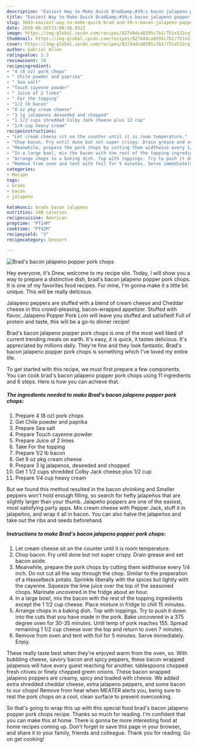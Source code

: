 ```yaml
---
description: "Easiest Way to Make Quick Brad&amp;#39;s bacon jalapeno popper pork chops"
title: "Easiest Way to Make Quick Brad&amp;#39;s bacon jalapeno popper pork chops"
slug: 1643-easiest-way-to-make-quick-brad-and-39-s-bacon-jalapeno-popper-pork-chops
date: 2020-06-26T23:00:56.032Z
image: https://img-global.cpcdn.com/recipes/827d4dca0395c7b1/751x532cq70/brads-bacon-jalapeno-popper-pork-chops-recipe-main-photo.jpg
thumbnail: https://img-global.cpcdn.com/recipes/827d4dca0395c7b1/751x532cq70/brads-bacon-jalapeno-popper-pork-chops-recipe-main-photo.jpg
cover: https://img-global.cpcdn.com/recipes/827d4dca0395c7b1/751x532cq70/brads-bacon-jalapeno-popper-pork-chops-recipe-main-photo.jpg
author: Gabriel Allen
ratingvalue: 3.3
reviewcount: 10
recipeingredient:
- "4 (8 oz) pork chops"
- " Chile powder and paprika"
- " Sea salt"
- "Touch cayenne powder"
- " Juice of 2 limes"
- " For the topping"
- "1/2 lb bacon"
- "8 oz pkg cream cheese"
- "3 lg jalapenos deseeded and chopped"
- "1 1/2 cups shredded Colby Jack cheese plus 12 cup"
- "1/4 cup heavy cream"
recipeinstructions:
- "Let cream cheese sit on the counter until it is room temperature."
- "Chop bacon. Fry until done but not super crispy. Drain grease and set bacon aside."
- "Meanwhile, prepare the pork chops by cutting them widthwise every 1/4 inch. Do not cut all the way through the chop. Similar to the preperation of a Hasselbeck potato. Sprinkle liberally with the spices but lightly with the cayenne. Squeeze the lime juice over the top of the seasoned chops. Marinate uncovered in the fridge about an hour."
- "In a large bowl, mix the bacon with the rest of the topping ingredients except the 1 1/2 cup cheese. Place mixture in fridge to chill 15 minutes."
- "Arrange chops in a baking dish. Top with toppings. Try to push it down into the cuts that you have made in the pork. Bake uncovered in a 375 degree oven for 30-35 minutes. Until temp of pork reaches 155. Spread remaining 1 1/2 cup cheese over the top and return to oven 7 minutes."
- "Remove from oven and tent with foil for 5 minutes. Serve immediately. Enjoy."
categories:
- Recipe
tags:
- brads
- bacon
- jalapeno

katakunci: brads bacon jalapeno 
nutrition: 248 calories
recipecuisine: American
preptime: "PT14M"
cooktime: "PT42M"
recipeyield: "3"
recipecategory: Dessert

---
```



![Brad&#39;s bacon jalapeno popper pork chops](https://img-global.cpcdn.com/recipes/827d4dca0395c7b1/751x532cq70/brads-bacon-jalapeno-popper-pork-chops-recipe-main-photo.jpg)

Hey everyone, it's Drew, welcome to my recipe site. Today, I will show you a way to prepare a distinctive dish, brad&#39;s bacon jalapeno popper pork chops. It is one of my favorites food recipes. For mine, I'm gonna make it a little bit unique. This will be really delicious.

Jalapeno peppers are stuffed with a blend of cream cheese and Cheddar cheese in this crowd-pleasing, bacon-wrapped appetizer. Stuffed with flavor, Jalapeno Popper Pork Loin will leave you stuffed and satisfied! Full of protein and taste, this will be a go-to dinner recipe!

Brad&#39;s bacon jalapeno popper pork chops is one of the most well liked of current trending meals on earth. It's easy, it is quick, it tastes delicious. It's appreciated by millions daily. They're fine and they look fantastic. Brad&#39;s bacon jalapeno popper pork chops is something which I've loved my entire life.


To get started with this recipe, we must first prepare a few components. You can cook brad&#39;s bacon jalapeno popper pork chops using 11 ingredients and 6 steps. Here is how you can achieve that.

<!--inarticleads1-->

##### The ingredients needed to make Brad&#39;s bacon jalapeno popper pork chops:

1. Prepare 4 (8 oz) pork chops
1. Get  Chile powder and paprika
1. Prepare  Sea salt
1. Prepare Touch cayenne powder
1. Prepare  Juice of 2 limes
1. Take  For the topping
1. Prepare 1/2 lb bacon
1. Get 8 oz pkg cream cheese
1. Prepare 3 lg jalapenos, deseeded and chopped
1. Get 1 1/2 cups shredded Colby Jack cheese plus 1/2 cup
1. Prepare 1/4 cup heavy cream


But we found this method resulted in the bacon shrinking and Smaller peppers won&#39;t hold enough filling, so search for hefty jalapeños that are slightly larger than your thumb. Jalapeño poppers are one of the easiest, most satisfying party apps. Mix cream cheese with Pepper Jack, stuff it in jalapeños, and wrap it all in bacon. You can also halve the jalapeños and take out the ribs and seeds beforehand. 

<!--inarticleads2-->

##### Instructions to make Brad&#39;s bacon jalapeno popper pork chops:

1. Let cream cheese sit on the counter until it is room temperature.
1. Chop bacon. Fry until done but not super crispy. Drain grease and set bacon aside.
1. Meanwhile, prepare the pork chops by cutting them widthwise every 1/4 inch. Do not cut all the way through the chop. Similar to the preperation of a Hasselbeck potato. Sprinkle liberally with the spices but lightly with the cayenne. Squeeze the lime juice over the top of the seasoned chops. Marinate uncovered in the fridge about an hour.
1. In a large bowl, mix the bacon with the rest of the topping ingredients except the 1 1/2 cup cheese. Place mixture in fridge to chill 15 minutes.
1. Arrange chops in a baking dish. Top with toppings. Try to push it down into the cuts that you have made in the pork. Bake uncovered in a 375 degree oven for 30-35 minutes. Until temp of pork reaches 155. Spread remaining 1 1/2 cup cheese over the top and return to oven 7 minutes.
1. Remove from oven and tent with foil for 5 minutes. Serve immediately. Enjoy.


These really taste best when they&#39;re enjoyed warm from the oven, so. With bubbling cheese, savory bacon and spicy peppers, these bacon wrapped jalapenos will have every guest reaching for another. tablespoons chopped fresh chives or finely chopped green onions. These bacon wrapped jalapeno poppers are creamy, spicy and loaded with cheese. We added extra shredded cheddar cheese, extra jalapeno peppers, and some bacon to our chops! Remove from heat when MEATER alerts you, being sure to rest the pork chops on a cool, clean surface to prevent overcooking. 

So that's going to wrap this up with this special food brad&#39;s bacon jalapeno popper pork chops recipe. Thanks so much for reading. I'm confident that you can make this at home. There is gonna be more interesting food at home recipes coming up. Don't forget to save this page in your browser, and share it to your family, friends and colleague. Thank you for reading. Go on get cooking!

